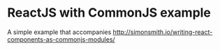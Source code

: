# ReactJS with CommonJS example

A simple example that accompanies http://simonsmith.io/writing-react-components-as-commonjs-modules/
